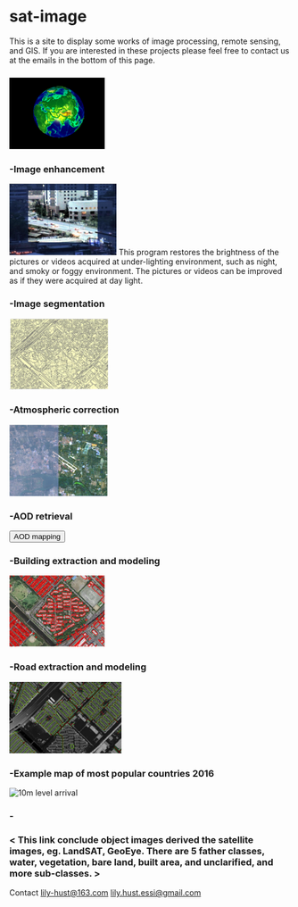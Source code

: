 # sat-image

This is a site to display some works of image processing, remote sensing, and GIS. If you are interested in these projects please feel free to contact us at the emails in the bottom of this page.

<h3></h3>
<img src="images/earth.gif"  alt="Earth" height="128" />

<h3> -Image enhancement </h3>
<img src="images/enhancement.gif"  alt="Enhancement" height="128" />
This program restores the brightness of the pictures or videos acquired at under-lighting environment, such as night, and smoky or foggy environment. The pictures or videos can be improved as if they were acquired at day light. 

<h3> -Image segmentation </h3>
<img src="images/4.JPG"  alt="Segmentation" height="128" />
<h3><This program provides a multiple scale image segmentation method. It divides the image into regions, called objects. Within each region the pixels have similar characteristics. When the image analysis is implemented on the objects instead of pixels, the workload and the noises can be reduced greatly. This technique can be applied for other kinds of raster data.></h3>

<h3> -Atmospheric correction </h3>
<img src="images/7.JPG"  alt="Atmospheric correction" height="128" />
<h3><This project uses double or triple images to retrieve the surface reflectance in a short period. It yields Aerosol Optical Depth (AOD) and surface reflectance in the meanwhile. It is used together with a parallel 6S model for AOD retrieval, which we developed as a refined version of the last 6S model.></h3>

<h3> -AOD retrieval </h3>
<button type="button">AOD mapping</button>
<a href="telnet://114.212.112.15/lcdads"></a>
<h3><This map shows an instance of AOD retrieval of Beijing using the method introduced above.></h3>

<h3> -Building extraction and modeling </h3>
<img src="images/3.JPG"  alt="Buildings" height="128" />
<h3><This program creates the 2D contour polygon models automatately from the Digital Surface Model (DSM) and the spectral image. The buildings are detected using mathematical morphology based method from DSM. Image is used to delete the false detection of trees, as well as to get the accurate locations and shapes of the buildings. The processing also include model refining to meet the truth of orthogonal edges. ></h3>

<h3> -Road extraction and modeling </h3>
<img src="images/5.JPG"  alt="Road extraction" height="128" />
<h3><This program creates the road network from DSM. It is also based on mathematical morphology. The procedure includes distance tramsform, center line, side line and intersection extractions. Spatial relationship based reasoning is developed and applied for the road model creation.></h3>

<h3> -Example map of most popular countries 2016 </h3>
<img src = "images/arrival of 10m.pdf" alt = "10m level arrival" height = "128" />
<h3><This map shows the countries in dark color of most popular countries in the world in 2016. The number of arrival tuorists to any of these countries is over 10 millions. ></h3>

<h3> -<image dataset of objects from nadir view> </h3>
<h3> < This link conclude object images derived the satellite images, eg. LandSAT, GeoEye. There are 5 father classes, water, vegetation, bare land, built area, and unclarified, and more sub-classes. > </h3>
  
Contact
lily-hust@163.com
lily.hust.essi@gmail.com
